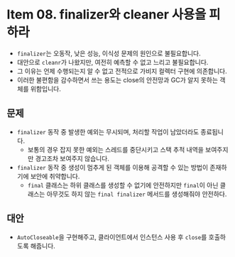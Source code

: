 # Item 08. finalizer와 cleaner 사용을 피하라

- `finalizer`는 오동작, 낮은 성능, 이식성 문제의 원인으로 불필요합니다.
- 대안으로 `cleanr`가 나왔지만, 여전히 예측할 수 없고 느리고 불필요합니다.
- 그 이유는 언제 수행되는지 알 수 없고 전적으로 가비지 컬렉터 구현에 의존합니다.
- 이러한 불편함을 감수하면서 쓰는 용도는 close의 안전망과 GC가 알지 못하는 객체를 위함입니다.

## 문제

- `finalizer` 동작 중 발생한 예외는 무시되며, 처리할 작업이 남았더라도 종료됩니다.
  - 보통의 경우 잡지 못한 예외는 스레드를 중단시키고 스택 추적 내역을 보여주지만 경고조차 보여주지 않습니다.
- `finalizer` 동작 중 생성이 멈추게 된 객체를 이용해 공격할 수 있는 방법이 존재하기에 보안에 취약합니다.
  - `final` 클래스는 하위 클래스를 생성할 수 없기에 안전하지만 `final`이 아닌 클래스는 아무것도 하지 않는 `final finalizer` 메서드를 생성해줘야 안전하다.

## 대안

- `AutoCloseable`을 구현해주고, 클라이언트에서 인스턴스 사용 후 `close`를 호출하도록 해줍니다.